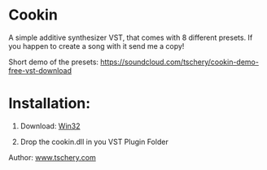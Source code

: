 # Cookin
A simple additive synthesizer VST, that comes with 8 different presets. If you happen to create a song with it send me a copy!

Short demo of the presets: https://soundcloud.com/tschery/cookin-demo-free-vst-download

# Installation:
1. Download: [Win32](https://github.com/jeichelbaum/Synthesizer-Cookin/raw/master/release/win/cookin.dll)

2. Drop the cookin.dll in you VST Plugin Folder

Author: www.tschery.com
